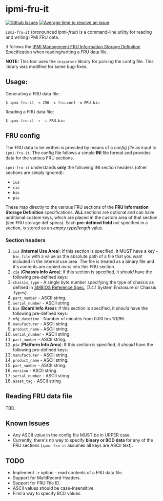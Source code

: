 # ipmi-fru-it
[![Github Issues](https://img.shields.io/github/issues/mandeepsandhu/ipmi-fru-it.svg)](https://github.com/mandeepsandhu/ipmi-fru-it/issues)
[![Average time to resolve an issue](http://isitmaintained.com/badge/resolution/mandeepsandhu/ipmi-fru-it.svg)](http://isitmaintained.com/project/mandeepsandhu/ipmi-fru-it
"Average time to resolve an issue")

*`ipmi-fru-it`* (pronounced ipmi-_fruit_) is a command-line utility for reading and writing IPMI FRU data.

It follows the [IPMI Management FRU Information Storage Definition Specification](http://www.intel.com/content/dam/www/public/us/en/documents/product-briefs/platform-management-fru-document-rev-1-2-feb-2013.pdf) when reading/writing a FRU data file.

**NOTE:** This tool uses the `iniparser` library for parsing the config file. This library was modified for some bug-fixes.

## Usage:
Generating a FRU data file:
```
$ ipmi-fru-it -s 256 -c fru.conf -o FRU.bin
```
Reading a FRU data file:
```
$ ipmi-fru-it -r -i FRU.bin
```
## FRU config
The FRU data to be written is provided by means of a _config file_ as input to `ipmi-fru-it`. The config file follows a simple **INI** file format and provides data for the various FRU sections. 

`ipmi-fru-it` understands **only** the following INI section headers (other sections are simply ignored):
* `iua`
* `cia`
* `bia`
* `pia`

These map directly to the various FRU sections of the **FRU Information Storage Definition** specifications. **ALL** sections are optional and can have additional custom keys, which are placed in the custom area of that section (see FRU storage def specs). Each **pre-defined field** not specified in a section, is stored as an _empty type/length_ value.

### Section headers
1. `iua` (**Internal Use Area**): If this section is specified, it MUST have a key - `bin_file` with a value as the absolute path of a file that you want included in the internal use area. The file is treated as a binary file and it's contents are copied _as-is_ into this FRU section.
2. `cia` (**Chassis Info Area**): If this section is specified, it _should_ have the following pre-defined keys:
  1. `chassis_type` - A single byte number specifying the type of chassis as defined in [SMBIOS Reference Spec](http://www.dmtf.org/sites/default/files/standards/documents/DSP0134_2.7.1.pdf), (7.4.1 System Enclosure or Chassis Types).
  2. `part_number` - ASCII string.
  3. `serial_number` - ASCII string.
3. `bia` (**Board Info Area**): If this section is specified, it _should_ have the following pre-defined keys:
  1. `mfg_datetime` - Number of minutes from 0:00 hrs 1/1/96.
  2. `manufacturer` - ASCII string.
  3. `product_name` - ASCII string.
  4. `serial_number` - ASCII string.
  5. `part_number`  - ASCII string.
4. `pia` (**Platform Info Area**): If this section is specified, it _should_ have the following pre-defined keys:
  1. `manufacturer` - ASCII string.
  2. `product_name` - ASCII string.
  3. `part_number`  - ASCII string.
  4. `version`  - ASCII string.
  5. `serial_number` - ASCII string.
  6. `asset_tag` - ASCII string.

## Reading FRU data file
TBD.

## Known Issues
* Any ASCII _value_ in the config file MUST be in UPPER case.
* Currently, there's no way to specify **binary or BCD data** for any of the FRU sections (`ipmi-fru-it` assumes all keys are ASCII text).

## TODO
* Implement `-r` option - read contents of a FRU data file.
* Support for MultiRecord Headers.
* Support for FRU File ID.
* ASCII values should be case-insensitive.
* Find a way to specify BCD values.
